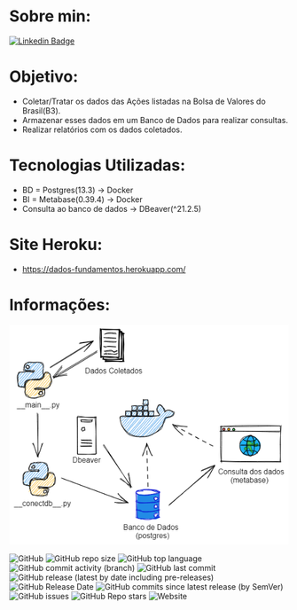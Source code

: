 # Sobre min:

[![Linkedin Badge](https://img.shields.io/badge/-LinkedIn-blue?style=flat-square&logo=Linkedin&logoColor=white&link=https://www.linkedin.com/in/lucasalves-ast/)](https://www.linkedin.com/in/lucasalves-ast/)

# Objetivo:

- Coletar/Tratar os dados das Ações listadas na Bolsa de Valores do Brasil(B3).
- Armazenar esses dados em um Banco de Dados para realizar consultas.
- Realizar relatórios com os dados coletados.

# Tecnologias Utilizadas:

- BD = Postgres(13.3) -> Docker
- BI = Metabase(0.39.4) -> Docker
- Consulta ao banco de dados -> DBeaver(^21.2.5)

# Site Heroku:

- https://dados-fundamentos.herokuapp.com/

# Informações:

![ ](https://github.com/Prog-LucasAlves/dados_financeiros_b3/blob/master/image/img01.png)

![GitHub](https://img.shields.io/github/license/Prog-LucasAlves/dados_financeiros_b3)
![GitHub repo size](https://img.shields.io/github/repo-size/Prog-LucasAlves/dados_financeiros_b3)
![GitHub top language](https://img.shields.io/github/languages/top/Prog-LucasAlves/dados_financeiros_b3)
![GitHub commit activity (branch)](https://img.shields.io/github/commit-activity/y/Prog-LucasAlves/dados_financeiros_b3)
![GitHub last commit](https://img.shields.io/github/last-commit/Prog-LucasAlves/dados_financeiros_b3)
![GitHub release (latest by date including pre-releases)](https://img.shields.io/github/v/release/Prog-LucasAlves/dados_financeiros_b3?include_prereleases)
![GitHub Release Date](https://img.shields.io/github/release-date/Prog-LucasAlves/dados_financeiros_b3)
![GitHub commits since latest release (by SemVer)](https://img.shields.io/github/commits-since/Prog-LucasAlves/dados_financeiros_b3/latest)
![GitHub issues](https://img.shields.io/github/issues/Prog-LucasAlves/dados_financeiros_b3)
![GitHub Repo stars](https://img.shields.io/github/stars/Prog-LucasAlves/dados_financeiros_b3?style=social)
![Website](https://img.shields.io/website?url=https%3A%2F%2Fdados-fundamentos.herokuapp.com%2F)
